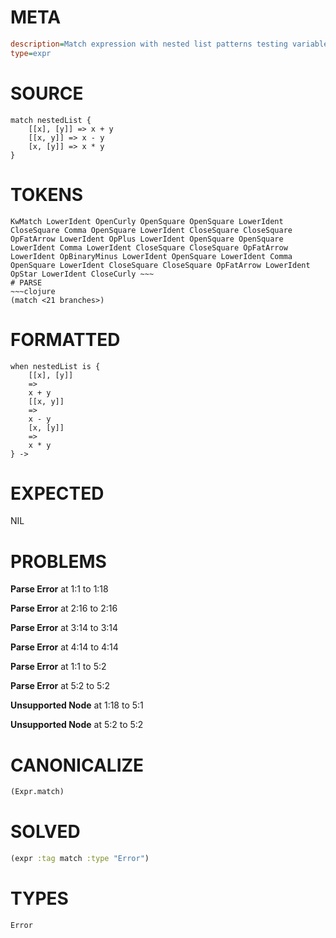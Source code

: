 # META
~~~ini
description=Match expression with nested list patterns testing variable scoping
type=expr
~~~
# SOURCE
~~~roc
match nestedList {
    [[x], [y]] => x + y
    [[x, y]] => x - y  
    [x, [y]] => x * y
}
~~~
# TOKENS
~~~text
KwMatch LowerIdent OpenCurly OpenSquare OpenSquare LowerIdent CloseSquare Comma OpenSquare LowerIdent CloseSquare CloseSquare OpFatArrow LowerIdent OpPlus LowerIdent OpenSquare OpenSquare LowerIdent Comma LowerIdent CloseSquare CloseSquare OpFatArrow LowerIdent OpBinaryMinus LowerIdent OpenSquare LowerIdent Comma OpenSquare LowerIdent CloseSquare CloseSquare OpFatArrow LowerIdent OpStar LowerIdent CloseCurly ~~~
# PARSE
~~~clojure
(match <21 branches>)
~~~
# FORMATTED
~~~roc
when nestedList is {
	[[x], [y]]
	=>
	x + y
	[[x, y]]
	=>
	x - y
	[x, [y]]
	=>
	x * y
} -> 
~~~
# EXPECTED
NIL
# PROBLEMS
**Parse Error**
at 1:1 to 1:18

**Parse Error**
at 2:16 to 2:16

**Parse Error**
at 3:14 to 3:14

**Parse Error**
at 4:14 to 4:14

**Parse Error**
at 1:1 to 5:2

**Parse Error**
at 5:2 to 5:2

**Unsupported Node**
at 1:18 to 5:1

**Unsupported Node**
at 5:2 to 5:2

# CANONICALIZE
~~~clojure
(Expr.match)
~~~
# SOLVED
~~~clojure
(expr :tag match :type "Error")
~~~
# TYPES
~~~roc
Error
~~~
